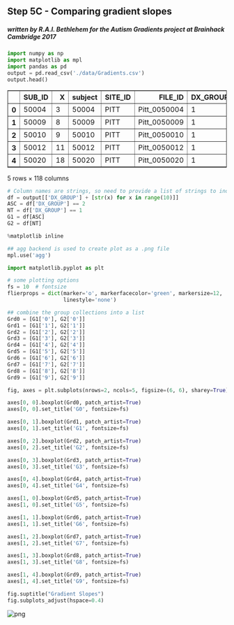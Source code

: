 
## Step 5C - Comparing gradient slopes

#####  written by R.A.I. Bethlehem for the Autism Gradients project at Brainhack Cambridge 2017


```python
import numpy as np 
import matplotlib as mpl 
import pandas as pd
output = pd.read_csv('./data/Gradients.csv')
output.head()
```




<div>
<table border="1" class="dataframe">
  <thead>
    <tr style="text-align: right;">
      <th></th>
      <th>SUB_ID</th>
      <th>X</th>
      <th>subject</th>
      <th>SITE_ID</th>
      <th>FILE_ID</th>
      <th>DX_GROUP</th>
      <th>DSM_IV_TR</th>
      <th>AGE_AT_SCAN</th>
      <th>SEX</th>
      <th>HANDEDNESS_CATEGORY</th>
      <th>...</th>
      <th>1</th>
      <th>2</th>
      <th>3</th>
      <th>4</th>
      <th>5</th>
      <th>6</th>
      <th>7</th>
      <th>8</th>
      <th>9</th>
      <th>file</th>
    </tr>
  </thead>
  <tbody>
    <tr>
      <th>0</th>
      <td>50004</td>
      <td>3</td>
      <td>50004</td>
      <td>PITT</td>
      <td>Pitt_0050004</td>
      <td>1</td>
      <td>1</td>
      <td>19.09</td>
      <td>1</td>
      <td>R</td>
      <td>...</td>
      <td>0.008470</td>
      <td>0.007940</td>
      <td>0.007781</td>
      <td>0.008144</td>
      <td>0.009179</td>
      <td>0.008527</td>
      <td>0.008443</td>
      <td>0.007053</td>
      <td>0.007298</td>
      <td>Pitt_0050004_rois_cc400.1D.npy</td>
    </tr>
    <tr>
      <th>1</th>
      <td>50009</td>
      <td>8</td>
      <td>50009</td>
      <td>PITT</td>
      <td>Pitt_0050009</td>
      <td>1</td>
      <td>1</td>
      <td>33.86</td>
      <td>1</td>
      <td>R</td>
      <td>...</td>
      <td>0.008657</td>
      <td>0.008265</td>
      <td>0.008871</td>
      <td>0.008278</td>
      <td>0.008208</td>
      <td>0.007907</td>
      <td>0.007276</td>
      <td>0.008844</td>
      <td>0.008266</td>
      <td>Pitt_0050009_rois_cc400.1D.npy</td>
    </tr>
    <tr>
      <th>2</th>
      <td>50010</td>
      <td>9</td>
      <td>50010</td>
      <td>PITT</td>
      <td>Pitt_0050010</td>
      <td>1</td>
      <td>1</td>
      <td>35.20</td>
      <td>1</td>
      <td>L</td>
      <td>...</td>
      <td>0.008397</td>
      <td>0.007800</td>
      <td>0.007688</td>
      <td>0.006135</td>
      <td>0.007923</td>
      <td>0.007170</td>
      <td>0.007871</td>
      <td>0.006554</td>
      <td>0.005794</td>
      <td>Pitt_0050010_rois_cc400.1D.npy</td>
    </tr>
    <tr>
      <th>3</th>
      <td>50012</td>
      <td>11</td>
      <td>50012</td>
      <td>PITT</td>
      <td>Pitt_0050012</td>
      <td>1</td>
      <td>1</td>
      <td>21.48</td>
      <td>1</td>
      <td>R</td>
      <td>...</td>
      <td>0.008173</td>
      <td>0.008331</td>
      <td>0.008421</td>
      <td>0.008395</td>
      <td>0.007317</td>
      <td>0.008295</td>
      <td>0.007617</td>
      <td>0.007579</td>
      <td>0.008206</td>
      <td>Pitt_0050012_rois_cc400.1D.npy</td>
    </tr>
    <tr>
      <th>4</th>
      <td>50020</td>
      <td>18</td>
      <td>50020</td>
      <td>PITT</td>
      <td>Pitt_0050020</td>
      <td>1</td>
      <td>1</td>
      <td>20.83</td>
      <td>1</td>
      <td>R</td>
      <td>...</td>
      <td>0.008207</td>
      <td>0.008663</td>
      <td>0.007796</td>
      <td>0.008236</td>
      <td>0.007974</td>
      <td>0.008120</td>
      <td>0.008483</td>
      <td>0.010089</td>
      <td>0.007470</td>
      <td>Pitt_0050020_rois_cc400.1D.npy</td>
    </tr>
  </tbody>
</table>
<p>5 rows × 118 columns</p>
</div>




```python
# Column names are strings, so need to provide a list of strings to index:
df = output[['DX_GROUP'] + [str(x) for x in range(10)]]
ASC = df['DX_GROUP'] == 2
NT = df['DX_GROUP'] == 1
G1 = df[ASC]
G2 = df[NT]
```


```python
%matplotlib inline

## agg backend is used to create plot as a .png file
mpl.use('agg')

import matplotlib.pyplot as plt 

# some plotting options
fs = 10  # fontsize
flierprops = dict(marker='o', markerfacecolor='green', markersize=12,
                  linestyle='none')

## combine the group collections into a list    
Grd0 = [G1['0'], G2['0']]
Grd1 = [G1['1'], G2['1']]
Grd2 = [G1['2'], G2['2']]
Grd3 = [G1['3'], G2['3']]
Grd4 = [G1['4'], G2['4']]
Grd5 = [G1['5'], G2['5']]
Grd6 = [G1['6'], G2['6']]
Grd7 = [G1['7'], G2['7']]
Grd8 = [G1['8'], G2['8']]
Grd9 = [G1['9'], G2['9']]

fig, axes = plt.subplots(nrows=2, ncols=5, figsize=(6, 6), sharey=True)

axes[0, 0].boxplot(Grd0, patch_artist=True)
axes[0, 0].set_title('G0', fontsize=fs)

axes[0, 1].boxplot(Grd1, patch_artist=True)
axes[0, 1].set_title('G1', fontsize=fs)

axes[0, 2].boxplot(Grd2, patch_artist=True)
axes[0, 2].set_title('G2', fontsize=fs)

axes[0, 3].boxplot(Grd3, patch_artist=True)
axes[0, 3].set_title('G3', fontsize=fs)

axes[0, 4].boxplot(Grd4, patch_artist=True)
axes[0, 4].set_title('G4', fontsize=fs)

axes[1, 0].boxplot(Grd5, patch_artist=True)
axes[1, 0].set_title('G5', fontsize=fs)

axes[1, 1].boxplot(Grd6, patch_artist=True)
axes[1, 1].set_title('G6', fontsize=fs)

axes[1, 2].boxplot(Grd7, patch_artist=True)
axes[1, 2].set_title('G7', fontsize=fs)

axes[1, 3].boxplot(Grd8, patch_artist=True)
axes[1, 3].set_title('G8', fontsize=fs)

axes[1, 4].boxplot(Grd9, patch_artist=True)
axes[1, 4].set_title('G9', fontsize=fs)

fig.suptitle("Gradient Slopes")
fig.subplots_adjust(hspace=0.4)
```


![png](output_3_0.png)

